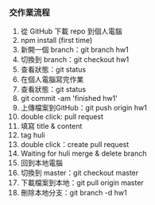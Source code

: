 ### 交作業流程

1. 從 GitHub 下載 repo 到個人電腦
2. npm install (first time)
3. 新開一個 branch：git branch hw1
4. 切換到 branch：git checkout hw1
5. 查看狀態：git status
6. 在個人電腦寫完作業
7. 查看狀態：git status
8. git commit -am 'finished hw1'
9. 上傳檔案到GitHub：git push origin hw1
10. double click: pull request
11. 填寫 title & content
12. tag huli
13. double click：create pull request
14. Waiting for huli merge & delete branch
15. 回到本地電腦
16. 切換到  master：git checkout  master
17. 下載檔案到本地：git pull origin master
18. 刪除本地分支：git branch -d hw1


